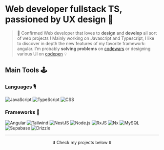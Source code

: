 # Web developer fullstack TS, passioned by UX design 🎨

> 🚀 Confirmed Web developer that loves to **design** and **develop** all sort of web projects ! Mainly working on Javascript and Typescript, I like to discover in depth the new features of my favorite framework:  angular. I'm probably **solving problems** on [codewars](https://www.codewars.com/users/louiiuol/completed) or designing various UI on [codepen](https://codepen.io/louiiuol) 💡

## Main Tools 🕹

### Languages 🎙️

![JavaScript](https://img.shields.io/badge/-JavaScript-F7DF1E?style=plastic&logo=javascript&logoColor=black)
![TypeScript](https://img.shields.io/badge/-TypeScript-3077C6?style=plastic&logo=typescript&logoColor=white) 
![CSS](https://img.shields.io/badge/-CSS-663399?style=plastic&logo=css&logoColor=white)

### Frameworks 📐

![Angular](https://img.shields.io/badge/-Angular-DD0031?style=plastic&logo=angular&logoColor=white)
![Tailwind](https://img.shields.io/badge/-Tailwind-06B6D4?style=plastic&logo=tailwindcss&logoColor=white)
![NestJS](https://img.shields.io/badge/-NestJS-E0234E?style=plastic&logo=nestjs&logoColor=white)
![Node.js](https://img.shields.io/badge/-Node.js-339933?style=plastic&logo=node.js&logoColor=white)
![RxJS](https://img.shields.io/badge/-RxJS-B7178C?style=plastic&logo=reactivex&logoColor=white)
![Nx](https://img.shields.io/badge/-Nx-143055?style=plastic&logo=nx&logoColor=white)
![MySQL](https://img.shields.io/badge/-MySQL-4479A1?style=plastic&logo=mysql&logoColor=white)
![Supabase](https://img.shields.io/badge/-Supabase-3FCF8E?style=plastic&logo=supabase&logoColor=white)
![Drizzle](https://img.shields.io/badge/-drizzle-C5F74F?style=plastic&logo=drizzle&logoColor=white)

***

<p align='center'>⬇️ Check my projects below ⬇️</p>
